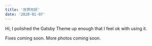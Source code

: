 ```yaml
---
title: '世界你好'
date: '2020-01-07'
---
```


Hi, I polished the Gatsby Theme up enough that I feel ok with using it.

Fixes coming soon. More photos coming soon.
